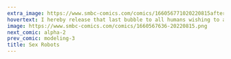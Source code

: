 ```yaml
---
extra_image: https://www.smbc-comics.com/comics/166056771020220815after.png
hovertext: I hereby release that last bubble to all humans wishing to attract other humans.
image: https://www.smbc-comics.com/comics/1660567636-20220815.png
next_comic: alpha-2
prev_comic: modeling-3
title: Sex Robots
---
```


